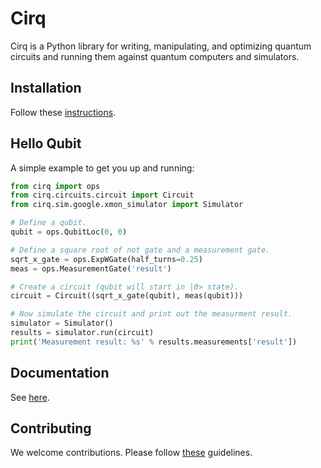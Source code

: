 # Cirq

Cirq is a Python library for writing, manipulating, and optimizing quantum
circuits and running them against quantum computers and simulators.

## Installation

Follow these [instructions](docs/install.md).

## Hello Qubit

A simple example to get you up and running:
```python
from cirq import ops
from cirq.circuits.circuit import Circuit
from cirq.sim.google.xmon_simulator import Simulator

# Define a qubit.
qubit = ops.QubitLoc(0, 0)

# Define a square root of not gate and a measurement gate.
sqrt_x_gate = ops.ExpWGate(half_turns=0.25)
meas = ops.MeasurementGate('result')

# Create a circuit (qubit will start in |0> state).
circuit = Circuit((sqrt_x_gate(qubit), meas(qubit)))

# Now simulate the circuit and print out the measurment result.
simulator = Simulator()
results = simulator.run(circuit)
print('Measurement result: %s' % results.measurements['result'])
```

## Documentation

See [here](docs/documentation.md).

## Contributing

We welcome contributions. Please follow [these](CONTRIBUTING) guidelines.
